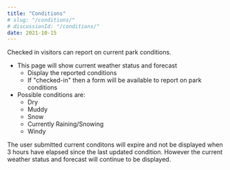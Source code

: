 ```yaml
---
title: "Conditions"
# slug: "/conditions/"
# discussionId: "/conditions/"
date: 2021-10-15
---
```

Checked in visitors can report on current park conditions.

* This page will show current weather status and forecast
    * Display the reported conditions
    * If "checked-in" then a form will be available to report on park conditions
* Possible conditions are:
    * Dry
    * Muddy
    * Snow
    * Currently Raining/Snowing
    * Windy

The user submitted current conditons will expire and not be displayed when 3 hours have elapsed since the last updated condition. However the current weather status and forecast will continue to be displayed.
